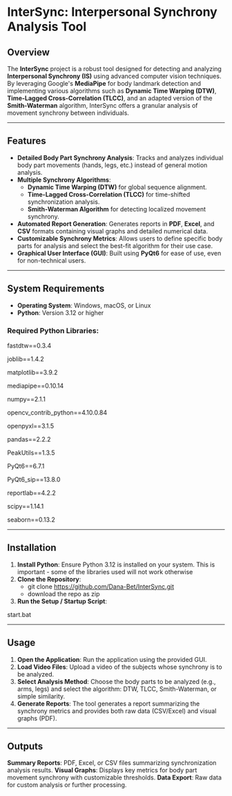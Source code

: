 # InterSync: Interpersonal Synchrony Analysis Tool

## Overview

The **InterSync** project is a robust tool designed for detecting and analyzing **Interpersonal Synchrony (IS)** using advanced computer vision techniques. By leveraging Google's **MediaPipe** for body landmark detection and implementing various algorithms such as **Dynamic Time Warping (DTW)**, **Time-Lagged Cross-Correlation (TLCC)**, and an adapted version of the **Smith-Waterman** algorithm, InterSync offers a granular analysis of movement synchrony between individuals.


---

## Features

- **Detailed Body Part Synchrony Analysis**: Tracks and analyzes individual body part movements (hands, legs, etc.) instead of general motion analysis.
- **Multiple Synchrony Algorithms**:
  - **Dynamic Time Warping (DTW)** for global sequence alignment.
  - **Time-Lagged Cross-Correlation (TLCC)** for time-shifted synchronization analysis.
  - **Smith-Waterman Algorithm** for detecting localized movement synchrony.
- **Automated Report Generation**: Generates reports in **PDF**, **Excel**, and **CSV** formats containing visual graphs and detailed numerical data.
- **Customizable Synchrony Metrics**: Allows users to define specific body parts for analysis and select the best-fit algorithm for their use case.
- **Graphical User Interface (GUI)**: Built using **PyQt6** for ease of use, even for non-technical users.

---

## System Requirements

- **Operating System**: Windows, macOS, or Linux
- **Python**: Version 3.12 or higher

### Required Python Libraries:

fastdtw==0.3.4

joblib==1.4.2

matplotlib==3.9.2

mediapipe==0.10.14

numpy==2.1.1

opencv_contrib_python==4.10.0.84

openpyxl==3.1.5

pandas==2.2.2

PeakUtils==1.3.5

PyQt6==6.7.1

PyQt6_sip==13.8.0

reportlab==4.2.2

scipy==1.14.1

seaborn==0.13.2

---

## Installation

1. **Install Python**: Ensure Python 3.12 is installed on your system. This is important - some of the libraries used will not work otherwise
2. **Clone the Repository**:
    - git clone https://github.com/Dana-Bet/InterSync.git
    - download the repo as zip
4. **Run the Setup / Startup Script**:
   
  start.bat

---

## Usage
1. **Open the Application**: Run the application using the provided GUI.
2. **Load Video Files**: Upload a video of the subjects whose synchrony is to be analyzed.
3. **Select Analysis Method**: Choose the body parts to be analyzed (e.g., arms, legs) and select the algorithm: DTW, TLCC, Smith-Waterman, or simple similarity.
4. **Generate Reports**: The tool generates a report summarizing the synchrony metrics and provides both raw data (CSV/Excel) and visual graphs (PDF).

---

## Outputs
**Summary Reports**: PDF, Excel, or CSV files summarizing synchronization analysis results.
**Visual Graphs**: Displays key metrics for body part movement synchrony with customizable thresholds.
**Data Export**: Raw data for custom analysis or further processing.



